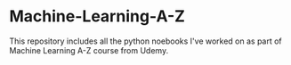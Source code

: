 # Machine-Learning-A-Z

This repository includes all the python noebooks I've worked on as part of Machine Learning A-Z course from Udemy.
